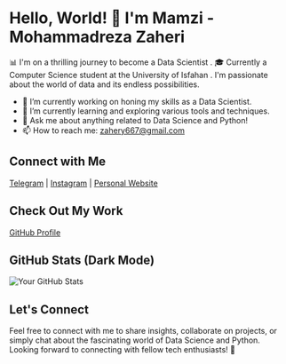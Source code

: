 # Hello, World! 👋 I'm Mamzi - Mohammadreza Zaheri

📊 I'm on a thrilling journey to become a Data Scientist .
🎓 Currently a Computer Science student at the University of Isfahan .
    I'm passionate about the world of data and its endless possibilities.

- 🔭 I’m currently working on honing my skills as a Data Scientist.
- 🌱 I’m currently learning and exploring various tools and techniques.
- 💬 Ask me about anything related to Data Science and Python!
- 📫 How to reach me: zahery667@gmail.com

## Connect with Me

[Telegram](https://t.me/mmd2359) | [Instagram](https://www.instagram.com/mmdreza_zaheri) | [Personal Website](https://www.yourwebsite.com)

## Check Out My Work

[GitHub Profile](https://github.com/mmdreza-zaheri)

## GitHub Stats (Dark Mode)

![Your GitHub Stats](https://github-readme-stats.vercel.app/api?username=mmdreza-zaheri&show_icons=true&theme=dark)

## Let's Connect

Feel free to connect with me to share insights, collaborate on projects, or simply chat about the fascinating world of Data Science and Python. Looking forward to connecting with fellow tech enthusiasts! 🚀


<!---
Mmdreza-zaheri/Mmdreza-zaheri is a ✨ special ✨ repository because its `README.md` (this file) appears on your GitHub profile.
You can click the Preview link to take a look at your changes.
--->

